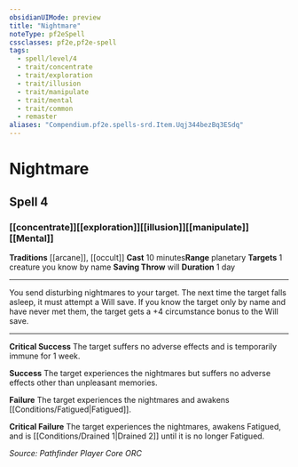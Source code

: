 ```yaml
---
obsidianUIMode: preview
title: "Nightmare"
noteType: pf2eSpell
cssclasses: pf2e,pf2e-spell
tags:
  - spell/level/4
  - trait/concentrate
  - trait/exploration
  - trait/illusion
  - trait/manipulate
  - trait/mental
  - trait/common
  - remaster
aliases: "Compendium.pf2e.spells-srd.Item.Uqj344bezBq3ESdq" 
---
```

# Nightmare   
## Spell 4
### [[concentrate]][[exploration]][[illusion]][[manipulate]][[Mental]]
**Traditions** [[arcane]], [[occult]]
**Cast** 10 minutes**Range** planetary
**Targets** 1 creature you know by name
**Saving Throw**  will
**Duration** 1 day
* * * 
You send disturbing nightmares to your target. The next time the target falls asleep, it must attempt a Will save. If you know the target only by name and have never met them, the target gets a +4 circumstance bonus to the Will save.

* * *

**Critical Success** The target suffers no adverse effects and is temporarily immune for 1 week.

**Success** The target experiences the nightmares but suffers no adverse effects other than unpleasant memories.

**Failure** The target experiences the nightmares and awakens [[Conditions/Fatigued|Fatigued]].

**Critical Failure** The target experiences the nightmares, awakens Fatigued, and is [[Conditions/Drained 1|Drained 2]] until it is no longer Fatigued.

*Source: Pathfinder Player Core*
*ORC*